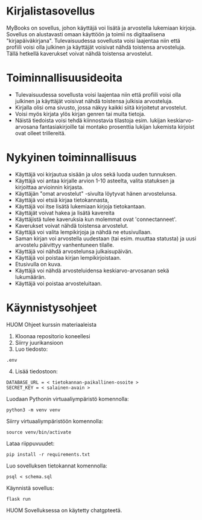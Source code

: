 
# Kirjalistasovellus

MyBooks on sovellus, johon käyttäjä voi lisätä ja arvostella lukemiaan kirjoja. Sovellus on alustavasti omaan käyttöön ja toimii ns digitaalisena "kirjapäiväkirjana". Tulevaisuudessa sovellusta voisi laajentaa niin että profiili voisi olla julkinen ja käyttäjät voisivat nähdä toistensa arvosteluja. Tällä hetkellä kaverukset voivat nähdä toistensa arvostelut.

# Toiminnallisuusideoita

- Tulevaisuudessa sovellusta voisi laajentaa niin että profiili voisi olla julkinen ja käyttäjät voisivat nähdä toistensa julkisia arvosteluja. 
- Kirjalla olisi oma sivusto, jossa näkyy kaikki siitä kirjoitetut arvostelut.
- Voisi myös kirjata ylös kirjan genren tai muita tietoja.
- Näistä tiedoista voisi tehdä kiinnostavia tilastoja esim. lukijan keskiarvo-arvosana fantasiakirjoille tai montako prosenttia lukijan lukemista kirjoist ovat olleet trillereitä.

# Nykyinen toiminnallisuus

- Käyttäjä voi kirjautua sisään ja ulos sekä luoda uuden tunnuksen.
- Käyttäjä voi antaa kirjalle arvion 1-10 asteelta, valita statuksen ja kirjoittaa arvioinnin kirjasta.
- Käyttäjän "omat arvostelut" -sivulta löytyvat hänen arvostelunsa.
- Käyttäjä voi etsiä kirjaa tietokannasta,
- Käyttäjä voi itse lisätä lukemiaan kirjoja tietokantaan.
- Käyttäjät voivat hakea ja lisätä kavereita
- Käyttäjistä tulee kaveruksia kun molemmat ovat 'connectanneet'.
- Kaverukset voivat nähdä toistensa arvostelut. 
- Käyttäjä voi valita lempikirjoja ja nähdä ne etusivullaan.
- Saman kirjan voi arvostella uudestaan (tai esim. muuttaa statusta) ja uusi arvostelu päivittyy vanhentuneen tilalle.
- Käyttäjä voi nähdä arvostelunsa julkaisupäivän. 
- Käyttäjä voi poistaa kirjan lempikirjoistaan.
- Etusivulla on kuva.
- Käyttäjä voi nähdä arvosteluidensa keskiarvo-arvosanan sekä lukumäärän.
- Käyttäjä voi poistaa arvosteluitaan.

# Käynnistysohjeet

HUOM Ohjeet kurssin materiaaleista

1. Kloonaa repositorio koneellesi
2. Siirry juurikansioon
3. Luo tiedosto: 
```
.env
```
4. Lisää tiedostoon:
```
DATABASE_URL = < tietokannan-paikallinen-osoite >
SECRET_KEY = < salainen-avain >
```
Luodaan Pythonin virtuaaliympäristö komennolla:
```
python3 -m venv venv
```

Siirry virtuaaliympäristöön komennolla:
```
source venv/bin/activate
```

Lataa riippuvuudet:
```
pip install -r requirements.txt
```
Luo sovelluksen tietokannat komennolla:
```
psql < schema.sql
```
Käynnistä sovellus:
```
flask run
```


HUOM Sovelluksessa on käytetty chatgpteetä. 